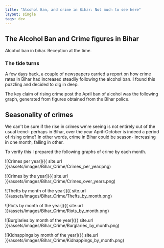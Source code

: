```yaml
---
title: "Alcohol Ban, and crime in Bihar: Not much to see here"
layout: single
tags: dev
---
```


## The Alcohol Ban and Crime figures in Bihar

Alcohol ban in bihar. Reception at the time. 

### The tide turns
A few days back, a couple of newspapers carried a report on how crime rates in Bihar had increased steadily following the alcohol ban. I found this puzzling and decided to dig in deep. 

The key claim of rising crime post the April ban of alcohol was the following graph, generated from figures obtained from the Bihar police.

## Seasonality of crimes
We can't be sure if the rise in crimes we're seeing is not entirely out of the usual trend- perhaps in Bihar, over the year April-October is indeed a period of rising crime? In other words, crime in Bihar could be season- increasing in one month, falling in other. 

 To verify this I prepared the following graphs of crime by each month.

![Crimes per year]({{ site.url }}/assets/images/Bihar_Crime/Crimes_per_year.png)

![Crimes by the year]({{ site.url }}/assets/images/Bihar_Crime/Crimes_over_years.png)

![Thefts by month of the year]({{ site.url }}/assets/images/Bihar_Crime/Thefts_by_month.png)

![Riots by month of the year]({{ site.url }}/assets/images/Bihar_Crime/Riots_by_month.png)

![Burglaries by month of the year]({{ site.url }}/assets/images/Bihar_Crime/Burglaries_by_month.png)

![Kidnappings by month of the year]({{ site.url }}/assets/images/Bihar_Crime/Kidnappings_by_month.png)
